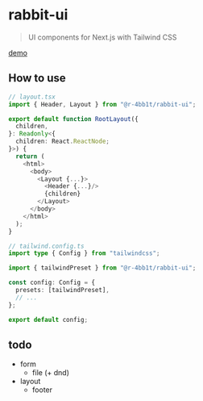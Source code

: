 # rabbit-ui

> UI components for Next.js with Tailwind CSS

[demo](https://ui.r4bb1t.dev/)

## How to use

```ts
// layout.tsx
import { Header, Layout } from "@r-4bb1t/rabbit-ui";

export default function RootLayout({
  children,
}: Readonly<{
  children: React.ReactNode;
}>) {
  return (
    <html>
      <body>
        <Layout {...}>
          <Header {...}/>
          {children}
        </Layout>
      </body>
    </html>
  );
}

```

```ts
// tailwind.config.ts
import type { Config } from "tailwindcss";

import { tailwindPreset } from "@r-4bb1t/rabbit-ui";

const config: Config = {
  presets: [tailwindPreset],
  // ...
};

export default config;
```

## todo

- form
  - file (+ dnd)
- layout
  - footer
